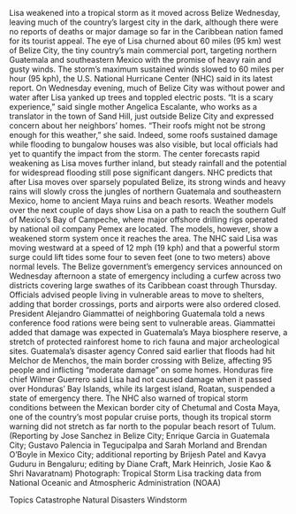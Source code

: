 Lisa weakened into a tropical storm as it moved across Belize Wednesday, leaving much of the country’s largest city in the dark, although there were no reports of deaths or major damage so far in the Caribbean nation famed for its tourist appeal.
The eye of Lisa churned about 60 miles (95 km) west of Belize City, the tiny country’s main commercial port, targeting northern Guatemala and southeastern Mexico with the promise of heavy rain and gusty winds.
The storm’s maximum sustained winds slowed to 60 miles per hour (95 kph), the U.S. National Hurricane Center (NHC) said in its latest report.
On Wednesday evening, much of Belize City was without power and water after Lisa yanked up trees and toppled electric posts.
“It is a scary experience,” said single mother Angelica Escalante, who works as a translator in the town of Sand Hill, just outside Belize City and expressed concern about her neighbors’ homes.
“Their roofs might not be strong enough for this weather,” she said.
Indeed, some roofs sustained damage while flooding to bungalow houses was also visible, but local officials had yet to quantify the impact from the storm.
The center forecasts rapid weakening as Lisa moves further inland, but steady rainfall and the potential for widespread flooding still pose significant dangers.
NHC predicts that after Lisa moves over sparsely populated Belize, its strong winds and heavy rains will slowly cross the jungles of northern Guatemala and southeastern Mexico, home to ancient Maya ruins and beach resorts.
Weather models over the next couple of days show Lisa on a path to reach the southern Gulf of Mexico’s Bay of Campeche, where major offshore drilling rigs operated by national oil company Pemex are located. The models, however, show a weakened storm system once it reaches the area.
The NHC said Lisa was moving westward at a speed of 12 mph (19 kph) and that a powerful storm surge could lift tides some four to seven feet (one to two meters) above normal levels.
The Belize government’s emergency services announced on Wednesday afternoon a state of emergency including a curfew across two districts covering large swathes of its Caribbean coast through Thursday. Officials advised people living in vulnerable areas to move to shelters, adding that border crossings, ports and airports were also ordered closed.
President Alejandro Giammattei of neighboring Guatemala told a news conference food rations were being sent to vulnerable areas.
Giammattei added that damage was expected in Guatemala’s Maya biosphere reserve, a stretch of protected rainforest home to rich fauna and major archeological sites.
Guatemala’s disaster agency Conred said earlier that floods had hit Melchor de Menchos, the main border crossing with Belize, affecting 95 people and inflicting “moderate damage” on some homes.
Honduras fire chief Wilmer Guerrero said Lisa had not caused damage when it passed over Honduras’ Bay Islands, while its largest island, Roatan, suspended a state of emergency there.
The NHC also warned of tropical storm conditions between the Mexican border city of Chetumal and Costa Maya, one of the country’s most popular cruise ports, though its tropical storm warning did not stretch as far north to the popular beach resort of Tulum.
(Reporting by Jose Sanchez in Belize City; Enrique Garcia in Guatemala City; Gustavo Palencia in Tegucipalpa and Sarah Morland and Brendan O’Boyle in Mexico City; additional reporting by Brijesh Patel and Kavya Guduru in Bengaluru; editing by Diane Craft, Mark Heinrich, Josie Kao & Shri Navaratnam)
Photograph: Tropical Storm Lisa tracking data from National Oceanic and Atmospheric Administration (NOAA)

Topics
Catastrophe
Natural Disasters
Windstorm
